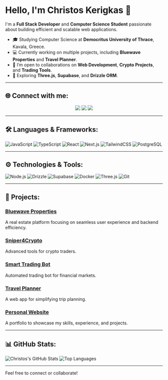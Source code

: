 # Hello, I'm Christos Kerigkas 👋

I'm a **Full Stack Developer** and **Computer Science Student** passionate about building efficient and scalable web applications.

- 🎓 Studying Computer Science at **Democritus University of Thrace**, Kavala, Greece.  
- 💻 Currently working on multiple projects, including **Bluewave Properties** and **Travel Planner**.  
- 🚀 I’m open to collaborations on **Web Development**, **Crypto Projects**, and **Trading Tools**.  
- 🌱 Exploring **Three.js**, **Supabase**, and **Drizzle ORM**.

---

## 🌐 Connect with me:
<p align="center">
  <a href="https://linkedin.com/in/christoskerigkas"><img src="https://img.shields.io/badge/LinkedIn-%230077B5.svg?&style=for-the-badge&logo=linkedin&logoColor=white" /></a>
  <a href="mailto:xrhstosk59@gmail.com"><img src="https://img.shields.io/badge/Email-D14836?style=for-the-badge&logo=gmail&logoColor=white" /></a>
  <a href="https://christoskerigkas.com"><img src="https://img.shields.io/badge/Portfolio-%2312100E.svg?&style=for-the-badge&logo=vercel&logoColor=white" /></a>
</p>

---

## 🛠️ Languages & Frameworks:
![JavaScript](https://img.shields.io/badge/JavaScript-F7DF1E?style=for-the-badge&logo=javascript&logoColor=black)
![TypeScript](https://img.shields.io/badge/TypeScript-%23007ACC.svg?style=for-the-badge&logo=typescript&logoColor=white)
![React](https://img.shields.io/badge/React-%2320232a.svg?style=for-the-badge&logo=react&logoColor=%2361DAFB)
![Next.js](https://img.shields.io/badge/Next.js-%23000000.svg?style=for-the-badge&logo=nextdotjs&logoColor=white)
![TailwindCSS](https://img.shields.io/badge/TailwindCSS-%2338B2AC.svg?style=for-the-badge&logo=tailwind-css&logoColor=white)
![PostgreSQL](https://img.shields.io/badge/PostgreSQL-%23316192.svg?style=for-the-badge&logo=postgresql&logoColor=white)

---

## ⚙️ Technologies & Tools:
![Node.js](https://img.shields.io/badge/Node.js-%2343853D.svg?style=for-the-badge&logo=node.js&logoColor=white)
![Drizzle](https://img.shields.io/badge/Drizzle-20232A?style=for-the-badge&logo=drizzle&logoColor=blue)
![Supabase](https://img.shields.io/badge/Supabase-%233FCF8E.svg?style=for-the-badge&logo=supabase&logoColor=white)
![Docker](https://img.shields.io/badge/Docker-%230db7ed.svg?style=for-the-badge&logo=docker&logoColor=white)
![Three.js](https://img.shields.io/badge/Three.js-black?style=for-the-badge&logo=three.js&logoColor=white)
![Git](https://img.shields.io/badge/Git-%23F05033.svg?style=for-the-badge&logo=git&logoColor=white)

---

## 🚀 Projects:
### [Bluewave Properties](https://github.com/your-repo-link)
A real estate platform focusing on seamless user experience and backend efficiency.

### [Sniper4Crypto](https://github.com/your-repo-link)
Advanced tools for crypto traders.

### [Smart Trading Bot](https://github.com/your-repo-link)
Automated trading bot for financial markets.

### [Travel Planner](https://github.com/your-repo-link)
A web app for simplifying trip planning.

### [Personal Website](https://github.com/your-repo-link)
A portfolio to showcase my skills, experience, and projects.

---

## 📊 GitHub Stats:
![Christos's GitHub Stats](https://github-readme-stats.vercel.app/api?username=xrhstosk59&show_icons=true&theme=radical)
![Top Languages](https://github-readme-stats.vercel.app/api/top-langs/?username=xrhstosk59&layout=compact&theme=radical)

---

Feel free to connect or collaborate!

